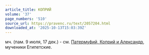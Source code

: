 ```yaml
---
article_title: КОПРИЙ
volume: '37'
page_numbers: '510'
source_url: https://pravenc.ru/text/2057204.html
downloaded_at: '2025-10-13T15:03:39Z'
---
```


мч. (пам. 9 июля, 17 дек.) - см. [Патермуфий, Коприй и Александр](<https://pravenc.ru/text/Патермуфий  Коприй и Александр.html>), мученики Египетские.
